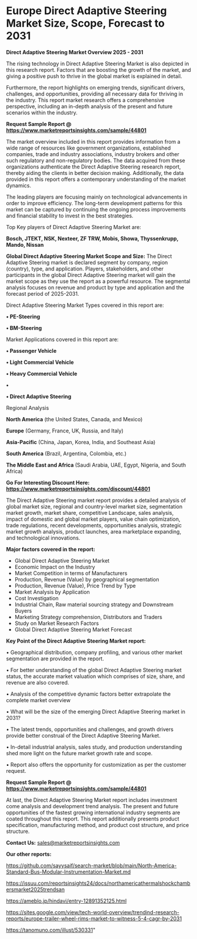 # Europe Direct Adaptive Steering Market Size, Scope, Forecast to 2031

<Strong> Direct Adaptive Steering Market Overview 2025 - 2031</strong>

The rising technology in Direct Adaptive Steering Market is also depicted in this research report. Factors that are boosting the growth of the market, and giving a positive push to thrive in the global market is explained in detail.

Furthermore, the report highlights on emerging trends, significant drivers, challenges, and opportunities, providing all necessary data for thriving in the industry. This report market research offers a comprehensive perspective, including an in-depth analysis of the present and future scenarios within the industry.

<strong>Request Sample Report @ <a href=https://www.marketreportsinsights.com/sample/44801>https://www.marketreportsinsights.com/sample/44801</a></strong>

The market overview included in this report provides information from a wide range of resources like government organizations, established companies, trade and industry associations, industry brokers and other such regulatory and non-regulatory bodies. The data acquired from these organizations authenticate the Direct Adaptive Steering research report, thereby aiding the clients in better decision making. Additionally, the data provided in this report offers a contemporary understanding of the market dynamics.

The leading players are focusing mainly on technological advancements in order to improve efficiency. The long-term development patterns for this market can be captured by continuing the ongoing process improvements and financial stability to invest in the best strategies.

Top Key players of Direct Adaptive Steering Market are:

<strong>Bosch, JTEKT, NSK, Nexteer, ZF TRW, Mobis, Showa, Thyssenkrupp, Mando, Nissan</strong>

<strong><b>Global Direct Adaptive Steering Market Scope and Size:</b></strong>
The Direct Adaptive Steering market is declared segment by company, region (country), type, and application. Players, stakeholders, and other participants in the global Direct Adaptive Steering market will gain the market scope as they use the report as a powerful resource. The segmental analysis focuses on revenue and product by type and application and the forecast period of 2025-2031.

Direct Adaptive Steering Market Types covered in this report are:

<strong>•  PE-Steering

•  BM-Steering</strong>

Market Applications covered in this report are:

<strong>•  Passenger Vehicle

•  Light Commercial Vehicle

•  Heavy Commercial Vehicle

•  

•  Direct Adaptive Steering</strong> 

Regional Analysis

<strong>North America</strong> (the United States, Canada, and Mexico)

<strong>Europe</strong> (Germany, France, UK, Russia, and Italy)

<strong>Asia-Pacific</strong> (China, Japan, Korea, India, and Southeast Asia)

<strong>South America</strong> (Brazil, Argentina, Colombia, etc.)

<strong>The Middle East and Africa</strong> (Saudi Arabia, UAE, Egypt, Nigeria, and South Africa)

<strong>Go For Interesting Discount Here: <a href=https://www.marketreportsinsights.com/discount/44801>https://www.marketreportsinsights.com/discount/44801</a></strong>

The Direct Adaptive Steering market report provides a detailed analysis of global market size, regional and country-level market size, segmentation market growth, market share, competitive Landscape, sales analysis, impact of domestic and global market players, value chain optimization, trade regulations, recent developments, opportunities analysis, strategic market growth analysis, product launches, area marketplace expanding, and technological innovations.

<strong><b>Major factors covered in the report:</b></strong>
<ul>
  <li>Global Direct Adaptive Steering Market </li>
  <li>Economic Impact on the Industry</li>
  <li>Market Competition in terms of Manufacturers</li>
  <li>Production, Revenue (Value) by geographical segmentation</li>
  <li>Production, Revenue (Value), Price Trend by Type</li>
  <li>Market Analysis by Application</li>
  <li>Cost Investigation</li>
  <li>Industrial Chain, Raw material sourcing strategy and Downstream Buyers</li>
  <li>Marketing Strategy comprehension, Distributors and Traders</li>
  <li>Study on Market Research Factors</li>
  <li>Global Direct Adaptive Steering Market Forecast</li>
</ul>

<strong><b>Key Point of the Direct Adaptive Steering Market report:</b></strong>

• Geographical distribution, company profiling, and various other market segmentation are provided in the report.

• For better understanding of the global Direct Adaptive Steering market status, the accurate market valuation which comprises of size, share, and revenue are also covered.

• Analysis of the competitive dynamic factors better extrapolate the complete market overview

• What will be the size of the emerging Direct Adaptive Steering market in 2031?

• The latest trends, opportunities and challenges, and growth drivers provide better construal of the Direct Adaptive Steering Market.

• In-detail industrial analysis, sales study, and production understanding shed more light on the future market growth rate and scope.

• Report also offers the opportunity for customization as per the customer request.

<strong>Request Sample Report @ <a href=https://www.marketreportsinsights.com/sample/44801>https://www.marketreportsinsights.com/sample/44801</a></strong>

At last, the Direct Adaptive Steering Market report includes investment come analysis and development trend analysis. The present and future opportunities of the fastest growing international industry segments are coated throughout this report. This report additionally presents product specification, manufacturing method, and product cost structure, and price structure.

<strong>Contact Us:</strong>
sales@marketreportsinsights.com

<strong>Our other reports:</strong>

<a href=https://github.com/sayysaif/search-market/blob/main/North-America-Standard-Bus-Modular-Instrumentation-Market.md>https://github.com/sayysaif/search-market/blob/main/North-America-Standard-Bus-Modular-Instrumentation-Market.md</a>

<a href=https://issuu.com/reportsinsights24/docs/northamericathermalshockchambersmarket2025trendsan>https://issuu.com/reportsinsights24/docs/northamericathermalshockchambersmarket2025trendsan</a>

<a href=https://ameblo.jp/hindavi/entry-12891352125.html>https://ameblo.jp/hindavi/entry-12891352125.html</a>

<a href=https://sites.google.com/view/tech-world-overview/trendind-research-reports/europe-trailer-wheel-rims-market-to-witness-5-4-cagr-by-2031>https://sites.google.com/view/tech-world-overview/trendind-research-reports/europe-trailer-wheel-rims-market-to-witness-5-4-cagr-by-2031</a>

<a href=https://tanomuno.com/illust/530331>https://tanomuno.com/illust/530331</a>"
